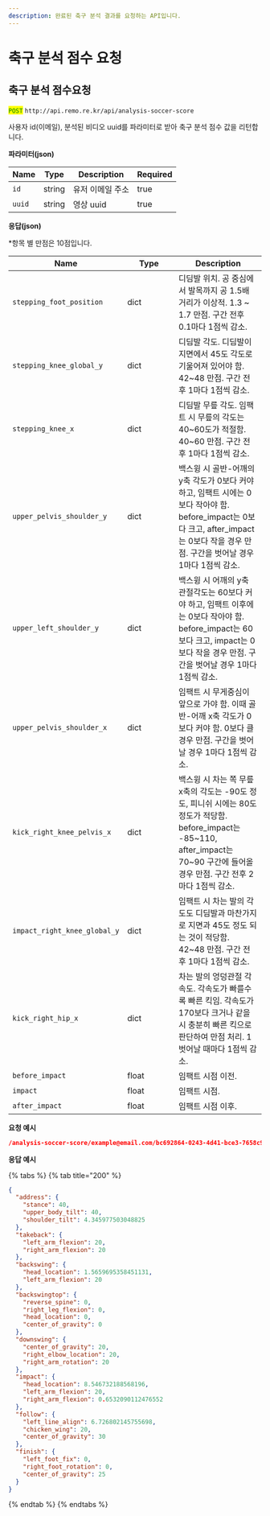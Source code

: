 ```yaml
---
description: 완료된 축구 분석 결과를 요청하는 API입니다.
---
```


# 축구 분석 점수 요청

## 축구 분석 점수요청

<mark style="color:green;">`POST`</mark> `http://api.remo.re.kr/api/analysis-soccer-score`

사용자 id(이메일), 분석된 비디오 uuid를 파라미터로 받아 축구 분석 점수 값을 리턴합니다.

**파라미터(json)**

<table><thead><tr><th>Name</th><th>Type</th><th>Description</th><th data-type="checkbox">Required</th></tr></thead><tbody><tr><td><code>id</code></td><td>string</td><td>유저 이메일 주소</td><td>true</td></tr><tr><td><code>uuid</code></td><td>string</td><td>영상 uuid</td><td>true</td></tr></tbody></table>

**응답(json)**

\*항목 별 만점은 10점입니다.

<table><thead><tr><th width="126">Name</th><th width="86">Type</th><th>Description</th></tr></thead><tbody><tr><td><code>stepping_foot_position</code></td><td>dict</td><td>디딤발 위치. 공 중심에서 발목까지 공 1.5배 거리가 이상적. 1.3 ~ 1.7 만점. 구간 전후 0.1마다 1점씩 감소.</td></tr><tr><td><code>stepping_knee_global_y</code></td><td>dict</td><td>디딤발 각도. 디딤발이 지면에서 45도 각도로 기울어져 있어야 함. 42~48 만점. 구간 전후 1마다 1점씩 감소.</td></tr><tr><td><code>stepping_knee_x</code></td><td>dict</td><td>디딤발 무릎 각도. 임팩트 시 무릎의 각도는 40~60도가 적절함. 40~60 만점. 구간 전후 1마다 1점씩 감소.</td></tr><tr><td><code>upper_pelvis_shoulder_y</code></td><td>dict</td><td>백스윙 시 골반-어깨의 y축 각도가 0보다 커야 하고, 임팩트 시에는 0보다 작아야 함. before_impact는 0보다 크고, after_impact는 0보다 작을 경우 만점. 구간을 벗어날 경우 1마다 1점씩 감소. </td></tr><tr><td><code>upper_left_shoulder_y</code></td><td>dict</td><td>백스윙 시 어깨의 y축 관절각도는 60보다 커야 하고, 임팩트 이후에는 0보다 작아야 함. before_impact는 60보다 크고, impact는 0보다 작을 경우 만점. 구간을 벗어날 경우 1마다 1점씩 감소. </td></tr><tr><td><code>upper_pelvis_shoulder_x</code></td><td>dict</td><td>임팩트 시 무게중심이 앞으로 가야 함. 이때 골반-어깨 x축 각도가 0보다 커야 함. 0보다 클 경우 만점. 구간을 벗어날 경우 1마다 1점씩 감소. </td></tr><tr><td><code>kick_right_knee_pelvis_x</code></td><td>dict</td><td>백스윙 시 차는 쪽 무릎 x축의 각도는 -90도 정도, 피니쉬 시에는 80도 정도가 적당함. before_impact는 -85~110, after_impact는 70~90 구간에 들어올 경우 만점. 구간 전후 2마다 1점씩 감소.</td></tr><tr><td><code>impact_right_knee_global_y</code></td><td>dict</td><td>임팩트 시 차는 발의 각도도 디딤발과 마찬가지로 지면과 45도 정도 되는 것이 적당함. 42~48 만점. 구간 전후 1마다 1점씩 감소.</td></tr><tr><td><code>kick_right_hip_x</code></td><td>dict</td><td>차는 발의 엉덩관절 각속도. 각속도가 빠를수록 빠른 킥임. 각속도가 170보다 크거나 같을 시 충분히 빠른 킥으로 판단하여 만점 처리. 1 벗어날 때마다 1점씩 감소.</td></tr><tr><td><code>before_impact</code></td><td>float</td><td>임팩트 시점 이전.</td></tr><tr><td><code>impact</code></td><td>float</td><td>임팩트 시점.</td></tr><tr><td><code>after_impact</code></td><td>float</td><td>임팩트 시점 이후.</td></tr></tbody></table>



**요청 예시**

```json
/analysis-soccer-score/example@email.com/bc692864-0243-4d41-bce3-7658c92ef0c5
```

**응답 예시**

{% tabs %}
{% tab title="200" %}
```json
{
  "address": {
    "stance": 40,
    "upper_body_tilt": 40,
    "shoulder_tilt": 4.345977503048825
  },
  "takeback": {
    "left_arm_flexion": 20,
    "right_arm_flexion": 20
  },
  "backswing": {
    "head_location": 1.5659695358451131,
    "left_arm_flexion": 20
  },
  "backswingtop": {
    "reverse_spine": 0,
    "right_leg_flexion": 0,
    "head_location": 0,
    "center_of_gravity": 0
  },
  "downswing": {
    "center_of_gravity": 20,
    "right_elbow_location": 20,
    "right_arm_rotation": 20
  },
  "impact": {
    "head_location": 8.546732188568196,
    "left_arm_flexion": 20,
    "right_arm_flexion": 0.6532090112476552
  },
  "follow": {
    "left_line_align": 6.726802145755698,
    "chicken_wing": 20,
    "center_of_gravity": 30
  },
  "finish": {
    "left_foot_fix": 0,
    "right_foot_rotation": 0,
    "center_of_gravity": 25
  }
}

```
{% endtab %}
{% endtabs %}
